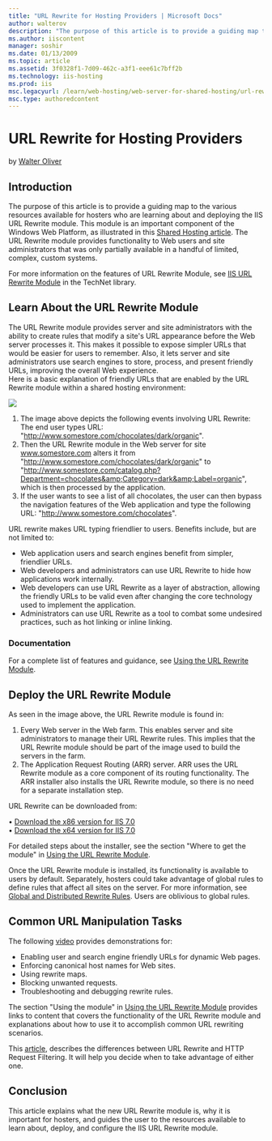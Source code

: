 ```yaml
---
title: "URL Rewrite for Hosting Providers | Microsoft Docs"
author: walterov
description: "The purpose of this article is to provide a guiding map to the various resources available for hosters who are learning about and deploying the IIS URL Rewri..."
ms.author: iiscontent
manager: soshir
ms.date: 01/13/2009
ms.topic: article
ms.assetid: 3f0328f1-7d09-462c-a3f1-eee61c7bff2b
ms.technology: iis-hosting
ms.prod: iis
msc.legacyurl: /learn/web-hosting/web-server-for-shared-hosting/url-rewrite-for-hosting-providers
msc.type: authoredcontent
---
```

URL Rewrite for Hosting Providers
====================
by [Walter Oliver](https://github.com/walterov)

## Introduction

The purpose of this article is to provide a guiding map to the various resources available for hosters who are learning about and deploying the IIS URL Rewrite module. This module is an important component of the Windows Web Platform, as illustrated in this [Shared Hosting article](../planning-the-web-hosting-architecture/shared-hosting-configuration.md). The URL Rewrite module provides functionality to Web users and site administrators that was only partially available in a handful of limited, complex, custom systems.

For more information on the features of URL Rewrite Module, see [IIS URL Rewrite Module](https://technet.microsoft.com/en-us/library/ee215194(WS.10).aspx) in the TechNet library.

## Learn About the URL Rewrite Module

The URL Rewrite module provides server and site administrators with the ability to create rules that modify a site's URL appearance before the Web server processes it. This makes it possible to expose simpler URLs that would be easier for users to remember. Also, it lets server and site administrators use search engines to store, process, and present friendly URLs, improving the overall Web experience.   
Here is a basic explanation of friendly URLs that are enabled by the URL Rewrite module within a shared hosting environment:

[![](url-rewrite-for-hosting-providers/_static/image2.jpg)](url-rewrite-for-hosting-providers/_static/image1.jpg)

1. The image above depicts the following events involving URL Rewrite:   
   The end user types URL: "<http://www.somestore.com/chocolates/dark/organic>".
2. Then the URL Rewrite module in the Web server for site www.somestore.com alters it from "<http://www.somestore.com/chocolates/dark/organic>" to "<http://www.somestore.com/catalog.php?Department=chocolates&amp;Category=dark&amp;Label=organic>", which is then processed by the application.
3. If the user wants to see a list of all chocolates, the user can then bypass the navigation features of the Web application and type the following URL: "<http://www.somestore.com/chocolates>".

URL rewrite makes URL typing friendlier to users. Benefits include, but are not limited to:

- Web application users and search engines benefit from simpler, friendlier URLs.
- Web developers and administrators can use URL Rewrite to hide how applications work internally.
- Web developers can use URL Rewrite as a layer of abstraction, allowing the friendly URLs to be valid even after changing the core technology used to implement the application.
- Administrators can use URL Rewrite as a tool to combat some undesired practices, such as hot linking or inline linking.

### Documentation

For a complete list of features and guidance, see [Using the URL Rewrite Module](../../extensions/url-rewrite-module/using-the-url-rewrite-module.md).

## Deploy the URL Rewrite Module

As seen in the image above, the URL Rewrite module is found in:

1. Every Web server in the Web farm. This enables server and site administrators to manage their URL Rewrite rules. This implies that the URL Rewrite module should be part of the image used to build the servers in the farm.
2. The Application Request Routing (ARR) server. ARR uses the URL Rewrite module as a core component of its routing functionality. The ARR installer also installs the URL Rewrite module, so there is no need for a separate installation step.

URL Rewrite can be downloaded from:

• [Download the x86 version for IIS 7.0](https://www.iis.net/downloads?tabid=34&g=6&i=1691)   
• [Download the x64 version for IIS 7.0](https://www.iis.net/downloads?tabid=34&g=6&i=1692)

For detailed steps about the installer, see the section "Where to get the module" in [Using the URL Rewrite Module](../../extensions/url-rewrite-module/using-the-url-rewrite-module.md).

Once the URL Rewrite module is installed, its functionality is available to users by default. Separately, hosters could take advantage of global rules to define rules that affect all sites on the server. For more information, see [Global and Distributed Rewrite Rules](../../extensions/url-rewrite-module/using-global-and-distributed-rewrite-rules.md). Users are oblivious to global rules.

## Common URL Manipulation Tasks

The following [video](https://www.iis.net/community/files/URLRewriter/URLRewriteModule.wmv) provides demonstrations for:

- Enabling user and search engine friendly URLs for dynamic Web pages.
- Enforcing canonical host names for Web sites.
- Using rewrite maps.
- Blocking unwanted requests.
- Troubleshooting and debugging rewrite rules.

The section "Using the module" in [Using the URL Rewrite Module](../../extensions/url-rewrite-module/using-the-url-rewrite-module.md) provides links to content that covers the functionality of the URL Rewrite module and explanations about how to use it to accomplish common URL rewriting scenarios.

This [article](../../extensions/url-rewrite-module/iis-request-filtering-and-url-rewriting.md), describes the differences between URL Rewrite and HTTP Request Filtering. It will help you decide when to take advantage of either one.

## Conclusion

This article explains what the new URL Rewrite module is, why it is important for hosters, and guides the user to the resources available to learn about, deploy, and configure the IIS URL Rewrite module.